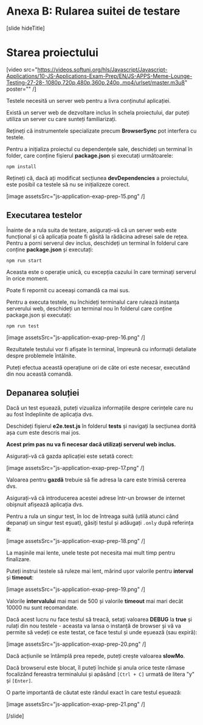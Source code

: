 # Anexa B: Rularea suitei de testare

[slide hideTitle]
# Starea proiectului

[video src="https://videos.softuni.org/hls/Javascript/Javascript-Applications/10-JS-Applications-Exam-Prep/EN/JS-APPS-Meme-Lounge-Testing-27-28-,1080p,720p,480p,360p,240p,.mp4/urlset/master.m3u8" poster="" /]

Testele necesită un server web pentru a livra conținutul aplicației.

Există un server web de dezvoltare inclus în schela proiectului, dar puteți utiliza un server cu care sunteți familiarizați.

Rețineți că instrumentele specializate precum **BrowserSync** pot interfera cu testele.

Pentru a inițializa proiectul cu dependențele sale, deschideți un terminal în folder, care conține fișierul **package.json** și executați următoarele:

`npm install`

Rețineți că, dacă ați modificat secțiunea **devDependencies** a proiectului, este posibil ca testele să nu se inițializeze corect.

[image assetsSrc="js-application-exap-prep-15.png" /]

## Executarea testelor

Înainte de a rula suita de testare, asigurați-vă că un server web este funcțional și că aplicația poate fi găsită la rădăcina adresei sale de rețea. Pentru a porni serverul dev inclus, deschideți un terminal în folderul care conține **package.json** și executați:

`npm run start`

Aceasta este o operație unică, cu excepția cazului în care terminați serverul în orice moment.

Poate fi repornit cu aceeași comandă ca mai sus.

Pentru a executa testele, nu închideți terminalul care rulează instanța serverului web, deschideți un terminal nou în folderul care conține package.json și executați:

`npm run test`

[image assetsSrc="js-application-exap-prep-16.png" /]

Rezultatele testului vor fi afișate în terminal, împreună cu informații detaliate despre problemele întâlnite.

Puteți efectua această operațiune ori de câte ori este necesar, executând din nou această comandă.

## Depanarea soluției

Dacă un test eșuează, puteți vizualiza informațiile despre cerințele care nu au fost îndeplinite de aplicația dvs.

Deschideți fișierul **e2e.test.js** în folderul **tests** și navigați la secțiunea dorită așa cum este descris mai jos.

**Acest prim pas nu va fi necesar dacă utilizați serverul web inclus.** 

Asigurați-vă că gazda aplicației este setată corect:

[image assetsSrc="js-application-exap-prep-17.png" /]

Valoarea pentru **gazdă** trebuie să fie adresa la care este trimisă cererea dvs.

Asigurați-vă că introducerea acestei adrese într-un browser de internet obișnuit afișează aplicația dvs.

Pentru a rula un singur test, în loc de întreaga suită (utilă atunci când depanați un singur test eșuat), găsiți testul și adăugați `.only` după referința **it**:

[image assetsSrc="js-application-exap-prep-18.png" /]

La mașinile mai lente, unele teste pot necesita mai mult timp pentru finalizare.

Puteți instrui testele să ruleze mai lent, mărind ușor valorile pentru **interval** și **timeout**:

[image assetsSrc="js-application-exap-prep-19.png" /]

Valorile **intervalului** mai mari de 500 și valorile **timeout** mai mari decât 10000 nu sunt recomandate.

Dacă acest lucru nu face testul să treacă, setați valoarea **DEBUG** la **true** și rulați din nou testele - aceasta va lansa o instanță de browser și vă va permite să vedeți ce este testat, ce face testul și unde eșuează (sau expiră):

[image assetsSrc="js-application-exap-prep-20.png" /]

Dacă acțiunile se întâmplă prea repede, puteți crește valoarea **slowMo**.

Dacă browserul este blocat, îl puteți închide și anula orice teste rămase focalizând fereastra terminalului și apăsând `[Ctrl + C]` urmată de litera "y" și `[Enter]`.

O parte importantă de căutat este rândul exact în care testul eșuează:

[image assetsSrc="js-application-exap-prep-21.png" /]

[/slide]

